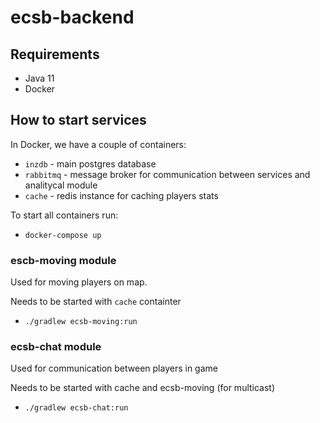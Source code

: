 # ecsb-backend

## Requirements

- Java 11
- Docker

## How to start services

In Docker, we have a couple of containers:

- `inzdb` - main postgres database
- `rabbitmq` - message broker for communication between services and analitycal module
- `cache` - redis instance for caching players stats

To start all containers run:

- `docker-compose up`

### escb-moving module

Used for moving players on map.

Needs to be started with `cache` containter

- `./gradlew ecsb-moving:run`

### ecsb-chat module

Used for communication between players in game

Needs to be started with cache and ecsb-moving (for multicast)

- `./gradlew ecsb-chat:run`
